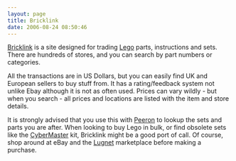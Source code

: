 ```yaml
---
layout: page
title: Bricklink
date: 2006-08-24 08:50:46
---
```

<a class="wiki" href="https://www.bricklink.com/v2/main.page">Bricklink</a> is a site designed for trading <a class="wiki" href="/wiki/lego" title="The best known construction toy">Lego</a> parts, instructions and sets. There are hundreds of stores, and you can search by part numbers or categories.

All the transactions are in US Dollars, but you can easily find UK and European sellers to buy stuff from. It has a rating/feedback system not unlike Ebay although it is not as often used. Prices can vary wildly - but when you search - all prices and locations are listed with the item and store details.

It is strongly advised that you use this with <a class="wiki" href="/wiki/peeron" title="Online database of Lego Sets and Parts">Peeron</a> to lookup the sets and parts you are after. When looking to buy Lego in bulk, or find obsolete sets like the <a class="wiki" href="/wiki/cybermaster.html" title="CyberMaster">CyberMaster</a> kit, Bricklink might be a good port of call. Of course, shop around at eBay and the <a class="wiki" href="/wiki/lugnet.html" title="Lego Users Group Network">Lugnet</a> marketplace before making a purchase.

